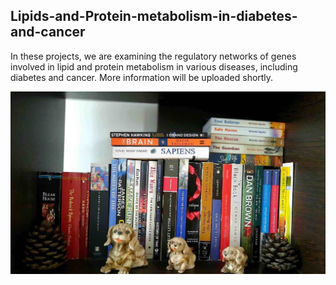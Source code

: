 ## Lipids-and-Protein-metabolism-in-diabetes-and-cancer


In these projects, we are examining the regulatory networks of genes involved in lipid and protein metabolism in various diseases, including diabetes and cancer. More information will be uploaded shortly. 

![images](banner.jpg)


